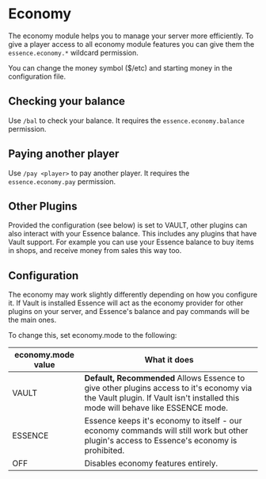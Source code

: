 # Economy

The economy module helps you to manage your server more efficiently. To give a player access to all economy module
features you can give them the `essence.economy.*` wildcard permission.

You can change the money symbol ($/etc) and starting money in the configuration file.

## Checking your balance
Use `/bal` to check your balance. It requires the `essence.economy.balance` permission.

## Paying another player
Use `/pay <player>` to pay another player. It requires the `essence.economy.pay` permission.

## Other Plugins
Provided the configuration (see below) is set to VAULT, other plugins can also interact with your Essence balance. This
includes any plugins that have Vault support. For example you can use your Essence balance to buy items in shops, and
receive money from sales this way too.

## Configuration
The economy may work slightly differently depending on how you configure it. If Vault is installed Essence will act as
the economy provider for other plugins on your server, and Essence's balance and pay commands will be the main ones.

To change this, set economy.mode to the following:

| economy.mode value | What it does                                                                                                                                                                 |
|--------------------|------------------------------------------------------------------------------------------------------------------------------------------------------------------------------|
| VAULT              | **Default, Recommended** Allows Essence to give other plugins access to it's economy via the Vault plugin. If Vault isn't installed this mode will behave like ESSENCE mode. |
| ESSENCE            | Essence keeps it's economy to itself - our economy commands will still work but other plugin's access to Essence's economy is prohibited.                                    |
| OFF                | Disables economy features entirely.                                                                                                                                          |
